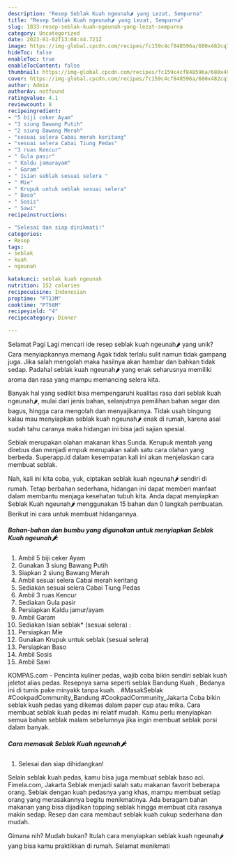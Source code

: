 ```yaml
---
description: "Resep Seblak Kuah ngeunah🌶 yang Lezat, Sempurna"
title: "Resep Seblak Kuah ngeunah🌶 yang Lezat, Sempurna"
slug: 1833-resep-seblak-kuah-ngeunah-yang-lezat-sempurna
category: Uncategorized
date: 2023-01-02T13:08:44.721Z
image: https://img-global.cpcdn.com/recipes/fc159c4cf848596a/680x482cq70/seblak-kuah-ngeunah-foto-resep-utama.jpg
hideToc: false
enableToc: true
enableTocContent: false
thumbnail: https://img-global.cpcdn.com/recipes/fc159c4cf848596a/680x482cq70/seblak-kuah-ngeunah-foto-resep-utama.jpg
cover: https://img-global.cpcdn.com/recipes/fc159c4cf848596a/680x482cq70/seblak-kuah-ngeunah-foto-resep-utama.jpg
author: Admin
authorAv: notfound
ratingvalue: 4.1
reviewcount: 8
recipeingredient:
- "5 biji ceker Ayam"
- "3 siung Bawang Putih"
- "2 siung Bawang Merah"
- "sesuai selera Cabai merah keritang"
- "sesuai selera Cabai Tiung Pedas"
- "3 ruas Kencur"
- " Gula pasir"
- " Kaldu jamurayam"
- " Garam"
- " Isian seblak sesuai selera "
- " Mie"
- " Krupuk untuk seblak sesuai selera"
- " Baso"
- " Sosis"
- " Sawi"
recipeinstructions:

- "Selesai dan siap dinikmati!"
categories:
- Resep
tags:
- seblak
- kuah
- ngeunah

katakunci: seblak kuah ngeunah 
nutrition: 152 calories
recipecuisine: Indonesian
preptime: "PT13M"
cooktime: "PT58M"
recipeyield: "4"
recipecategory: Dinner

---
```



Selamat Pagi Lagi mencari ide resep seblak kuah ngeunah🌶 yang unik? Cara menyiapkannya memang Agak tidak terlalu sulit namun tidak gampang juga. Jika salah mengolah maka hasilnya akan hambar dan bahkan tidak sedap. Padahal seblak kuah ngeunah🌶 yang enak seharusnya memiliki aroma dan rasa yang mampu memancing selera kita.


Banyak hal yang sedikit bisa mempengaruhi kualitas rasa dari seblak kuah ngeunah🌶, mulai dari jenis bahan, selanjutnya pemilihan bahan segar dan bagus, hingga cara mengolah dan menyajikannya. Tidak usah bingung kalau mau menyiapkan seblak kuah ngeunah🌶 enak di rumah, karena asal sudah tahu caranya maka hidangan ini bisa jadi sajian spesial.

Seblak merupakan olahan makanan khas Sunda. Kerupuk mentah yang direbus dan menjadi empuk merupakan salah satu cara olahan yang berbeda. Superapp.id dalam kesempatan kali ini akan menjelaskan cara membuat seblak.


Nah, kali ini kita coba, yuk, ciptakan seblak kuah ngeunah🌶 sendiri di rumah. Tetap berbahan sederhana, hidangan ini dapat memberi manfaat dalam membantu menjaga kesehatan tubuh kita. Anda dapat menyiapkan Seblak Kuah ngeunah🌶 menggunakan 15 bahan dan 0 langkah pembuatan. Berikut ini cara untuk membuat hidangannya.

<!--inarticleads1-->

##### Bahan-bahan dan bumbu yang digunakan untuk menyiapkan Seblak Kuah ngeunah🌶:

1. Ambil 5 biji ceker Ayam
1. Gunakan 3 siung Bawang Putih
1. Siapkan 2 siung Bawang Merah
1. Ambil sesuai selera Cabai merah keritang
1. Sediakan sesuai selera Cabai Tiung Pedas
1. Ambil 3 ruas Kencur
1. Sediakan  Gula pasir
1. Persiapkan  Kaldu jamur/ayam
1. Ambil  Garam
1. Sediakan  Isian seblak* (sesuai selera) :
1. Persiapkan  Mie
1. Gunakan  Krupuk untuk seblak (sesuai selera)
1. Persiapkan  Baso
1. Ambil  Sosis
1. Ambil  Sawi


KOMPAS.com - Pencinta kuliner pedas, wajib coba bikin sendiri seblak kuah jeletot alias pedas. Resepnya sama seperti seblak Bandung Kuah , Bedanya ini di tumis pake minyakk tanpa kuah. . #MasakSeblak #CookpadCommunity_Bandung #CookpadCommunity_Jakarta Coba bikin seblak kuah pedas yang dikemas dalam paper cup atau mika. Cara membuat seblak kuah pedas ini relatif mudah. Kamu perlu menyiapkan semua bahan seblak malam sebelumnya jika ingin membuat seblak porsi dalam banyak. 

<!--inarticleads2-->

##### Cara memasak Seblak Kuah ngeunah🌶:


1. Selesai dan siap dihidangkan!

Selain seblak kuah pedas, kamu bisa juga membuat seblak baso aci. Fimela.com, Jakarta Seblak menjadi salah satu makanan favorit beberapa orang. Seblak dengan kuah pedasnya yang khas, mampu membuat setiap orang yang merasakannya begitu menikmatinya. Ada beragam bahan makanan yang bisa dijadikan topping seblak hingga membuat cita rasanya makin sedap. Resep dan cara membaut seblak kuah cukup sederhana dan mudah. 

Gimana nih? Mudah bukan? Itulah cara menyiapkan seblak kuah ngeunah🌶 yang bisa kamu praktikkan di rumah. Selamat menikmati
